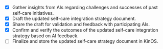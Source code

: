 - [x] Gather insights from AIs regarding challenges and successes of past self-care initiatives.
- [x] Draft the updated self-care integration strategy document.
- [x] Share the draft for validation and feedback with participating AIs.
- [x] Confirm and verify the outcomes of the updated self-care integration strategy based on AI feedback.
- [ ] Finalize and store the updated self-care strategy document in KinOS.